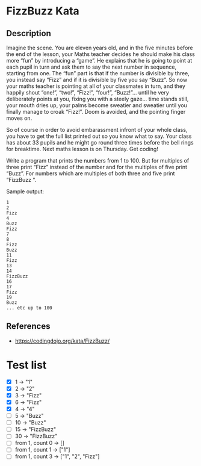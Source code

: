 # FizzBuzz Kata
## Description
Imagine the scene. You are eleven years old, and in the five minutes before the end of the lesson, your Maths teacher decides he should make his class more “fun” by introducing a “game”. He explains that he is going to point at each pupil in turn and ask them to say the next number in sequence, starting from one. The “fun” part is that if the number is divisible by three, you instead say “Fizz” and if it is divisible by five you say “Buzz”. So now your maths teacher is pointing at all of your classmates in turn, and they happily shout “one!”, “two!”, “Fizz!”, “four!”, “Buzz!”… until he very deliberately points at you, fixing you with a steely gaze… time stands still, your mouth dries up, your palms become sweatier and sweatier until you finally manage to croak “Fizz!”. Doom is avoided, and the pointing finger moves on.

So of course in order to avoid embarassment infront of your whole class, you have to get the full list printed out so you know what to say. Your class has about 33 pupils and he might go round three times before the bell rings for breaktime. Next maths lesson is on Thursday. Get coding!

Write a program that prints the numbers from 1 to 100. But for multiples of three print “Fizz” instead of the number and for the multiples of five print “Buzz”. For numbers which are multiples of both three and five print “FizzBuzz “.

Sample output:
```
1
2
Fizz
4
Buzz
Fizz
7
8
Fizz
Buzz
11
Fizz
13
14
FizzBuzz
16
17
Fizz
19
Buzz
... etc up to 100
```

## References
- https://codingdojo.org/kata/FizzBuzz/

# Test list
-[X] 1 -> "1"
-[X] 2 -> "2"
-[X] 3 -> "Fizz"
-[X] 6 -> "Fizz"
-[X] 4 -> "4"
-[ ] 5 -> "Buzz"
-[ ] 10 -> "Buzz"
-[ ] 15 -> "FizzBuzz"
-[ ] 30 -> "FizzBuzz"
-[ ] from 1, count 0 -> []
-[ ] from 1, count 1 -> ["1"]
-[ ] from 1, count 3 -> ["1", "2", "Fizz"]
